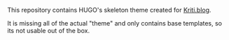 This repository contains HUGO's skeleton theme created for [Kriti.blog](https://kriti.blog).

It is missing all of the actual "theme" and only contains base templates, so its not usable out of the box.
